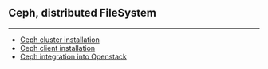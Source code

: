 ## Ceph, distributed FileSystem

---

* [Ceph cluster installation](./doc/ceph-cluster-installation.md)
* [Ceph client installation](./doc/ceph-client-installation.md)
* [Ceph integration into Openstack](./doc/ceph-openstack-integration.md)
